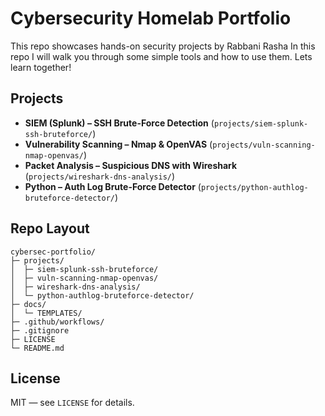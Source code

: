 # Cybersecurity Homelab Portfolio

This repo showcases hands-on security projects by Rabbani Rasha
In this repo I will walk you through some simple tools and how to use them. Lets learn together!
## Projects

- **SIEM (Splunk) – SSH Brute-Force Detection** (`projects/siem-splunk-ssh-bruteforce/`)
- **Vulnerability Scanning – Nmap & OpenVAS** (`projects/vuln-scanning-nmap-openvas/`)
- **Packet Analysis – Suspicious DNS with Wireshark** (`projects/wireshark-dns-analysis/`)
- **Python – Auth Log Brute-Force Detector** (`projects/python-authlog-bruteforce-detector/`)

## Repo Layout

```
cybersec-portfolio/
├─ projects/
│  ├─ siem-splunk-ssh-bruteforce/
│  ├─ vuln-scanning-nmap-openvas/
│  ├─ wireshark-dns-analysis/
│  └─ python-authlog-bruteforce-detector/
├─ docs/
│  └─ TEMPLATES/
├─ .github/workflows/
├─ .gitignore
├─ LICENSE
└─ README.md
```

## License
MIT — see `LICENSE` for details.
